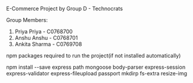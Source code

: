 E-Commerce Project 
by Group D - Technocrats 

Group Members:
1. Priya Priya - C0768700
2. Anshu Anshu - C0768701
3. Ankita Sharma - C0769708

npm packages required to run the project(if not installed automatically)

npm install --save express path mongoose body-parser express-session express-validator express-fileupload passport mkdirp fs-extra resize-img
